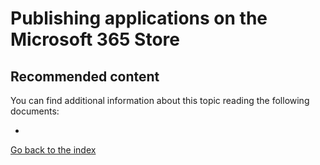 # Publishing applications on the Microsoft 365 Store

## Recommended content 
You can find additional information about this topic reading the following documents:
* []()


[Go back to the index](./Readme.md)
